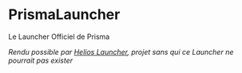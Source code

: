 # PrismaLauncher

Le Launcher Officiel de Prisma

_Rendu possible par [Helios Launcher](https://github.com/dscalzi/HeliosLauncher), projet sans qui ce Launcher ne pourrait pas exister_
